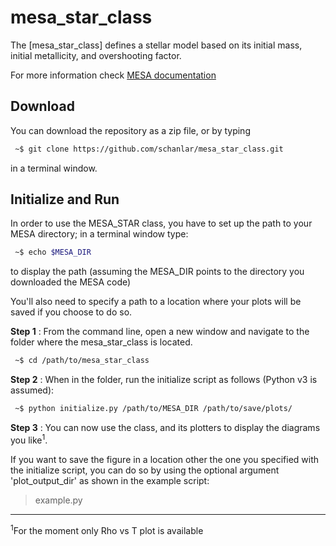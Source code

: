 # mesa_star_class
The [mesa_star_class] defines a stellar model based on its initial mass, initial metallicity, and overshooting factor.

For more information check [MESA documentation](http://mesa.sourceforge.net/)


## Download
You can download the repository as a zip file, or by typing

```bash
 ~$ git clone https://github.com/schanlar/mesa_star_class.git
```

in a terminal window.

## Initialize and Run
In order to use the MESA_STAR class, you have to set up the path
to your MESA directory; in a terminal window type:

```bash
 ~$ echo $MESA_DIR
```
to display the path (assuming the MESA_DIR points to the directory you
downloaded the MESA code)


You'll also need to specify a path to a location where your plots will be
saved if you choose to do so.

**Step 1** : From the command line, open a new window and navigate to the folder
where the mesa_star_class is located.

```bash
 ~$ cd /path/to/mesa_star_class
```

**Step 2** : When in the folder, run the initialize script as follows
(Python v3 is assumed):

```bash
 ~$ python initialize.py /path/to/MESA_DIR /path/to/save/plots/
```

**Step 3** : You can now use the class, and its plotters to display the diagrams
you like<sup>1</sup>.

If you want to save the figure in a location other the one you specified with
the initialize script, you can do so by using the optional argument
'plot_output_dir' as shown in the example script:

  > example.py

---
<sup>1</sup>For the moment only Rho vs T plot is available
